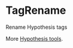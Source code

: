 # TagRename
Rename Hypothesis tags

More <a href="https://jonudell.info/h/tools.html">Hypothesis tools</a>.
